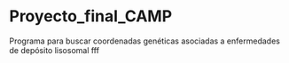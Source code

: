 # Proyecto_final_CAMP
Programa para buscar coordenadas genéticas asociadas a enfermedades de depósito lisosomal
fff
